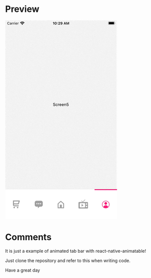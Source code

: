 # Preview

<img src="./preview/animatedBottomTab.gif" width="'100%'" height="auto" />

# Comments

It is just a example of animated tab bar with react-native-animatable!

Just clone the repository and refer to this when writing code.

Have a great day
